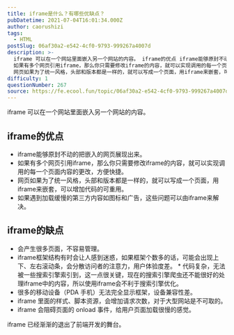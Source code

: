 ```yaml
---
title: iframe是什么？有哪些优缺点？
pubDatetime: 2021-07-04T16:01:34.000Z
author: caorushizi
tags:
  - HTML
postSlug: 06af30a2-e542-4cf0-9793-999267a4007d
description: >-
  iframe 可以在一个网站里面嵌入另一个网站的内容。 iframe的优点 iframe能够原封不动的把嵌入的网页展现出来。
  如果有多个网页引用iframe，那么你只需要修改iframe的内容，就可以实现调用的每一个页面内容的更改，方便快捷。
  网页如果为了统一风格，头部和版本都是一样的，就可以写成一个页面，用iframe来嵌套，可以增加代码的可重用。 如果遇到加载缓慢的第三方内容如图标和广告，这些
difficulty: 1
questionNumber: 267
source: https://fe.ecool.fun/topic/06af30a2-e542-4cf0-9793-999267a4007d
---
```


iframe 可以在一个网站里面嵌入另一个网站的内容。

## iframe的优点

- iframe能够原封不动的把嵌入的网页展现出来。
- 如果有多个网页引用iframe，那么你只需要修改iframe的内容，就可以实现调用的每一个页面内容的更改，方便快捷。
- 网页如果为了统一风格，头部和版本都是一样的，就可以写成一个页面，用iframe来嵌套，可以增加代码的可重用。
- 如果遇到加载缓慢的第三方内容如图标和广告，这些问题可以由iframe来解决。

## iframe的缺点

- 会产生很多页面，不容易管理。
- iframe框架结构有时会让人感到迷惑，如果框架个数多的话，可能会出现上下、左右滚动条，会分散访问者的注意力，用户体验度差。 \* 代码复杂，无法被一些搜索引擎索引到，这一点很关键，现在的搜索引擎爬虫还不能很好的处理iframe中的内容，所以使用iframe会不利于搜索引擎优化。
- 很多的移动设备（PDA 手机）无法完全显示框架，设备兼容性差。
- iframe 里面的样式、脚本资源，会增加请求次数，对于大型网站是不可取的。
- iframe 会阻碍页面的 onload 事件，给用户页面加载很慢的感觉。

iframe 已经渐渐的退出了前端开发的舞台。
